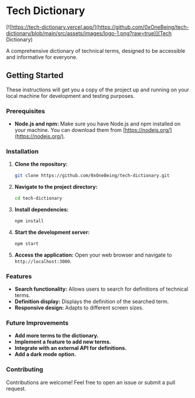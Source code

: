 # Tech Dictionary

[![https://tech-dictionary.vercel.app/](https://github.com/0xOneBeing/tech-dictionary/blob/main/src/assets/images/logo-1.png?raw=true)](Tech Dictionary)

A comprehensive dictionary of technical terms, designed to be accessible and informative for everyone.

## Getting Started

These instructions will get you a copy of the project up and running on your local machine for development and testing purposes.

### Prerequisites

- **Node.js and npm:** Make sure you have Node.js and npm installed on your machine. You can download them from [https://nodejs.org/](https://nodejs.org/).

### Installation

1. **Clone the repository:**

   ```bash
   git clone https://github.com/0xOneBeing/tech-dictionary.git
   ```

2. **Navigate to the project directory:**

   ```bash
   cd tech-dictionary
   ```

3. **Install dependencies:**

   ```bash
   npm install
   ```

4. **Start the development server:**

   ```bash
   npm start
   ```

5. **Access the application:**
   Open your web browser and navigate to `http://localhost:3000`.

### Features

- **Search functionality:** Allows users to search for definitions of technical terms.
- **Definition display:** Displays the definition of the searched term.
- **Responsive design:** Adapts to different screen sizes.

### Future Improvements

- **Add more terms to the dictionary.**
- **Implement a feature to add new terms.**
- **Integrate with an external API for definitions.**
- **Add a dark mode option.**

### Contributing

Contributions are welcome! Feel free to open an issue or submit a pull request.

<!-- ### License

This project is licensed under the MIT License. See the [LICENSE](LICENSE) file for details. -->
